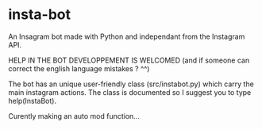 # insta-bot
An Insagram bot made with Python and independant from the Instagram API.

HELP IN THE BOT DEVELOPPEMENT IS WELCOMED 
(and if someone can correct the english language mistakes ? ^^)


The bot has an unique user-friendly class (src/instabot.py) which carry the main instagram actions. The class is documented so I suggest you to type help(InstaBot). 

Curently making an auto mod function...
